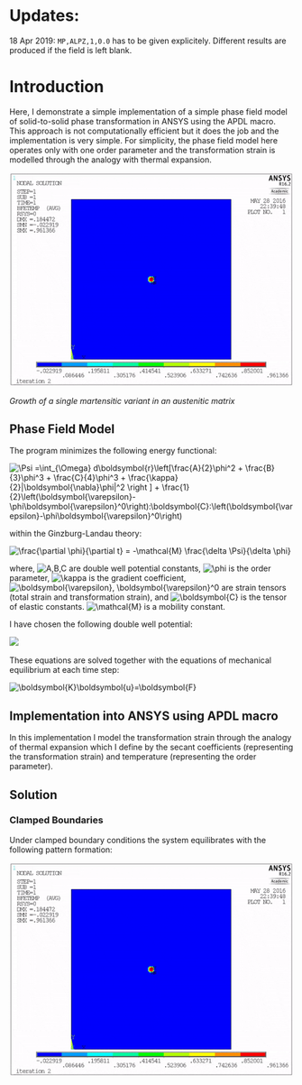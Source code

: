 
# Updates:
18 Apr 2019: `MP,ALPZ,1,0.0` has to be given explicitely. Different results are produced if the field is left blank. 

# Introduction
Here, I demonstrate a simple implementation of a simple phase field model of solid-to-solid phase transformation in ANSYS using the APDL macro. This approach is not computationally efficient but it does the job and the implementation is very simple. For simplicity, the phase field model here operates only with one order parameter and the transformation strain is modelled through the analogy with thermal expansion. 

![](martensite_phase_transformation.gif)

*Growth of a single martensitic variant in an austenitic matrix*

## Phase Field Model
The program minimizes the following energy functional:

<img src="https://latex.codecogs.com/svg.latex?\Psi&space;=\int_{\Omega}&space;d\boldsymbol{r}\left[\frac{A}{2}\phi^2&space;&plus;&space;\frac{B}{3}\phi^3&space;&plus;&space;\frac{C}{4}\phi^3&space;&plus;&space;\frac{\kappa}{2}|\boldsymbol{\nabla}\phi|^2&space;\right&space;]&space;&plus;&space;\frac{1}{2}\left(\boldsymbol{\varepsilon}-\phi\boldsymbol{\varepsilon}^0\right):\boldsymbol{C}:\left(\boldsymbol{\varepsilon}-\phi\boldsymbol{\varepsilon}^0\right)" title="\Psi =\int_{\Omega} d\boldsymbol{r}\left[\frac{A}{2}\phi^2 + \frac{B}{3}\phi^3 + \frac{C}{4}\phi^3 + \frac{\kappa}{2}|\boldsymbol{\nabla}\phi|^2 \right ] + \frac{1}{2}\left(\boldsymbol{\varepsilon}-\phi\boldsymbol{\varepsilon}^0\right):\boldsymbol{C}:\left(\boldsymbol{\varepsilon}-\phi\boldsymbol{\varepsilon}^0\right)" />

within the Ginzburg-Landau theory:

<img src="https://latex.codecogs.com/svg.latex?\frac{\partial&space;\phi}{\partial&space;t}&space;=&space;-\mathcal{M}&space;\frac{\delta&space;\Psi}{\delta&space;\phi}" title="\frac{\partial \phi}{\partial t} = -\mathcal{M} \frac{\delta \Psi}{\delta \phi}" />

where, <img src="https://latex.codecogs.com/svg.latex?\inline&space;A,B,C" title="A,B,C" /> are double well potential constants, <img src="https://latex.codecogs.com/svg.latex?\inline&space;\phi" title="\phi" /> is the order parameter, <img src="https://latex.codecogs.com/svg.latex?\inline&space;\kappa" title="\kappa" /> is the gradient coefficient, <img src="https://latex.codecogs.com/svg.latex?\inline&space;\boldsymbol{\varepsilon},&space;\boldsymbol{\varepsilon}^0" title="\boldsymbol{\varepsilon}, \boldsymbol{\varepsilon}^0" /> are strain tensors (total strain and transformation strain), and <img src="https://latex.codecogs.com/svg.latex?\inline&space;\boldsymbol{C}" title="\boldsymbol{C}" /> is the tensor of elastic constants. <img src="https://latex.codecogs.com/svg.latex?\inline&space;\mathcal{M}" title="\mathcal{M}" /> is a mobility constant. 

I have chosen the following double well potential:

<img src="https://github.com/MikulaJakub/simple-phase-field-model-with-ANSYS/blob/master/double_well_potential.png" width="50%">

These equations are solved together with the equations of mechanical equilibrium at each time step:

<img src="https://latex.codecogs.com/svg.latex?\boldsymbol{K}\boldsymbol{u}=\boldsymbol{F}" title="\boldsymbol{K}\boldsymbol{u}=\boldsymbol{F}" />


## Implementation into ANSYS using APDL macro

In this implementation I model the transformation strain through the analogy of thermal expansion which I define by the secant coefficients (representing the transformation strain) and temperature (representing the order parameter). 


## Solution
### Clamped Boundaries
Under clamped boundary conditions the system equilibrates with the following pattern formation:

![](martensite_phase_transformation.gif)
